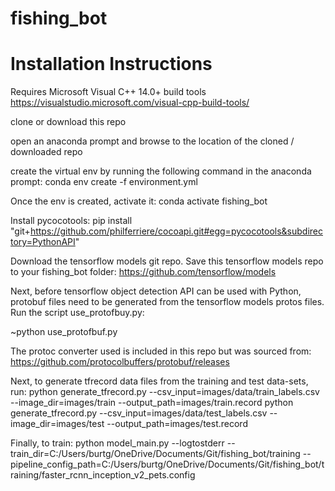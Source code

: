 # fishing_bot

# Installation Instructions

Requires Microsoft Visual C++ 14.0+ build tools
https://visualstudio.microsoft.com/visual-cpp-build-tools/

clone or download this repo

open an anaconda prompt and browse to the location of the cloned / downloaded repo

create the virtual env by running the following command in the anaconda prompt:
conda env create -f environment.yml

Once the env is created, activate it:
conda activate fishing_bot

Install pycocotools:
pip install "git+https://github.com/philferriere/cocoapi.git#egg=pycocotools&subdirectory=PythonAPI"

Download the tensorflow models git repo. Save this tensorflow models repo to your fishing_bot folder:
https://github.com/tensorflow/models

Next, before tensorflow object detection API can be used with Python, protobuf files need to be generated from the tensorflow models protos files. Run the script use_protofbuy.py:

~python use_protofbuf.py

The protoc converter used is included in this repo but was sourced from:
https://github.com/protocolbuffers/protobuf/releases

Next, to generate tfrecord data files from the training and test data-sets, run:
python generate_tfrecord.py --csv_input=images/data/train_labels.csv --image_dir=images/train --output_path=images/train.record
python generate_tfrecord.py --csv_input=images/data/test_labels.csv --image_dir=images/test --output_path=images/test.record

Finally, to train:
python model_main.py --logtostderr --train_dir=C:/Users/burtg/OneDrive/Documents/Git/fishing_bot/training --pipeline_config_path=C:/Users/burtg/OneDrive/Documents/Git/fishing_bot/training/faster_rcnn_inception_v2_pets.config

